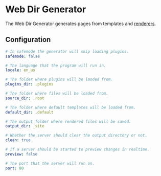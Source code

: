 # Web Dir Generator

The Web Dir Generator generates pages from templates and [renderers](/webdir/api/renderers).

## Configuration

```yml
# In safemode the generator will skip loading plugins.
safemode: false

# The language that the program will run in.
locale: en_us

# The folder where plugins will be laoded from.
plugins_dir: .plugins

# The folder where files will be loaded from.
source_dir: .root

# The folder where default templates will be loaded from.
default_dir: .default

# The output folder where rendered files will be saved.
output_dir: _site

# Whether the server should clear the output directory or not.
clean: true

# If a server should be started to preview changes in realtime.
preview: false

# The port that the server will run on.
port: 80
```